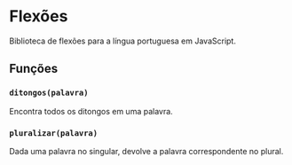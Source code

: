 # Flexões

Biblioteca de flexões para a língua portuguesa em JavaScript.

## Funções

### `ditongos(palavra)`

Encontra todos os ditongos em uma palavra.

### `pluralizar(palavra)`

Dada uma palavra no singular, devolve a palavra correspondente no plural.